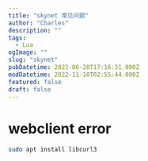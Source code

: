 ```yaml
---
title: "skynet 常见问题"
author: "Charles"
description: ""
tags:
  - Lua
ogImage: ""
slug: "skynet"
pubDatetime: 2022-06-28T17:16:31.000Z
modDatetime: 2022-11-10T02:55:44.000Z
featured: false
draft: false
---
```


# webclient error

```bash
sudo apt install libcurl3
```
